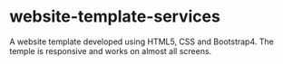 # website-template-services
A website template developed using HTML5, CSS and Bootstrap4. The temple is responsive and works on almost all screens.
